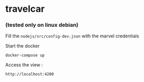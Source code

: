 # travelcar 
### (tested only on linux debian)

Fill the `nodejs/src/config-dev.json` with the marvel credentials

Start the docker

`docker-compose up`

Access the view :

`http://localhost:4200` 
